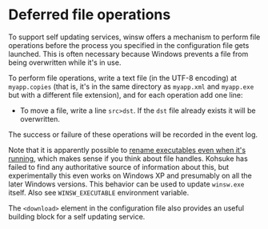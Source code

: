 Deferred file operations
====

To support self updating services, winsw offers a mechanism to perform file operations before the process you specified in the configuration file gets launched. 
This is often necessary because Windows prevents a file from being overwritten while it's in use.

To perform file operations, write a text file (in the UTF-8 encoding) at `myapp.copies` 
  (that is, it's in the same directory as `myapp.xml` and `myapp.exe` but with a different file extension), 
  and for each operation add one line:

* To move a file, write a line `src>dst`. If the `dst` file already exists it will be overwritten.

The success or failure of these operations will be recorded in the event log.

Note that it is apparently possible to [rename executables even when it's running](http://superuser.com/questions/488127/why-can-i-rename-a-running-executable-but-not-delete-it), which makes sense if you think about file handles.
Kohsuke has failed to find any authoritative source of information about this, but experimentally this even works on Windows XP and presumably on all the later Windows versions. 
This behavior can be used to update `winsw.exe` itself.
Also see `WINSW_EXECUTABLE` environment variable.

The `<download>` element in the configuration file also provides an useful building block for a self updating service.
